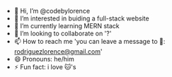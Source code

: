 - 👋 Hi, I’m @codebylorence
- 👀 I’m interested in buiding a full-stack website
- 🌱 I’m currently learning MERN stack
- 💞️ I’m looking to collaborate on '?'
- 📫 How to reach me 'you can leave a message to 📧: rodriguezlorence@gmail.com'
- 😄 Pronouns: he/him
- ⚡ Fun fact: i love 🐱's

<!---
codebylorence/codebylorence is a ✨ special ✨ repository because its `README.md` (this file) appears on your GitHub profile.
You can click the Preview link to take a look at your changes.
--->
